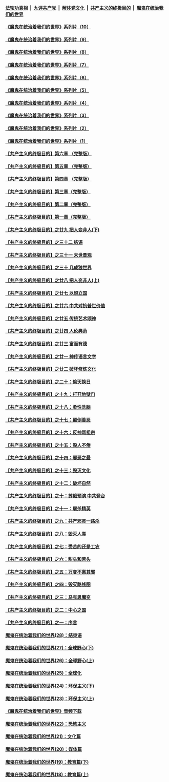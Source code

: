

####  [法轮功真相](../../../../basic/blob/master/README.md?t=08050731) &nbsp;|&nbsp; [九评共产党](../../../../9ping.md/blob/master/README.md?t=08050731) &nbsp;|&nbsp; [解体党文化](../../../../jtdwh.md/blob/master/README.md?t=08050731)  &nbsp;|&nbsp; [共产主义的终极目的](../../../../gczydzjmd.md/blob/master/README.md?t=08050731) &nbsp;|&nbsp; [魔鬼在统治我们的世界](../../../../mgztzwmdsj.md/blob/master/README.md?t=08050731) 

#### [《魔鬼在统治着我们的世界》系列片（10）](../pages/nsc422/n12292670.md?t=08050731) 

#### [《魔鬼在统治着我们的世界》系列片（9）](../pages/nsc422/n12290859.md?t=08050731) 

#### [《魔鬼在统治着我们的世界》系列片（8）](../pages/nsc422/n12287445.md?t=08050731) 

#### [《魔鬼在统治着我们的世界》系列片（7）](../pages/nsc422/n12283425.md?t=08050731) 

#### [《魔鬼在统治着我们的世界》系列片（6）](../pages/nsc422/n12282314.md?t=08050731) 

#### [《魔鬼在统治着我们的世界》系列片（5）](../pages/nsc422/n12281419.md?t=08050731) 

#### [《魔鬼在统治着我们的世界》系列片（4）](../pages/nsc422/n12274024.md?t=08050731) 

#### [《魔鬼在统治着我们的世界》系列片（3）](../pages/nsc422/n12271322.md?t=08050731) 

#### [《魔鬼在统治着我们的世界》系列片（2）](../pages/nsc422/n12269049.md?t=08050731) 

#### [《魔鬼在统治着我们的世界》系列片（1）](../pages/nsc422/n12267575.md?t=08050731) 

#### [【共产主义的终极目的】第六章 （完整版）](../pages/nsc422/n11428913.md?t=08050731) 

#### [【共产主义的终极目的】第五章 （完整版）](../pages/nsc422/n11428912.md?t=08050731) 

#### [【共产主义的终极目的】第四章 （完整版）](../pages/nsc422/n11428907.md?t=08050731) 

#### [【共产主义的终极目的】第三章（完整版）](../pages/nsc422/n11428848.md?t=08050731) 

#### [【共产主义的终极目的】第二章（完整版）](../pages/nsc422/n11428831.md?t=08050731) 

#### [【共产主义的终极目的】第一章（完整版）](../pages/nsc422/n11417651.md?t=08050731) 

#### [【共产主义的终极目的】之廿九 把人变非人(下)](../pages/nsc422/n11344140.md?t=08050731) 

#### [【共产主义的终极目的】之三十二 结语](../pages/nsc422/n11360535.md?t=08050731) 

#### [【共产主义的终极目的】之三十一 末世景观](../pages/nsc422/n11351129.md?t=08050731) 

#### [【共产主义的终极目的】之三十 几成狼世界](../pages/nsc422/n11348280.md?t=08050731) 

#### [【共产主义的终极目的】之廿八 把人变非人(上)](../pages/nsc422/n11340492.md?t=08050731) 

#### [【共产主义的终极目的】之廿七 以恨立国](../pages/nsc422/n11336944.md?t=08050731) 

#### [【共产主义的终极目的】之廿六 中共对抗普世价值](../pages/nsc422/n11324785.md?t=08050731) 

#### [【共产主义的终极目的】之廿五 传统艺术颂神](../pages/nsc422/n11296396.md?t=08050731) 

#### [【共产主义的终极目的】之廿四 人伦典范](../pages/nsc422/n11296397.md?t=08050731) 

#### [【共产主义的终极目的】之廿三 富而有德](../pages/nsc422/n11283598.md?t=08050731) 

#### [【共产主义的终极目的】之廿一 神传语言文字](../pages/nsc422/n11263265.md?t=08050731) 

#### [【共产主义的终极目的】之廿二 破坏修炼文化](../pages/nsc422/n11245728.md?t=08050731) 

#### [【共产主义的终极目的】之二十：偷天换日](../pages/nsc422/n11238846.md?t=08050731) 

#### [【共产主义的终极目的】之十九：打开地狱门](../pages/nsc422/n11206376.md?t=08050731) 

#### [【共产主义的终极目的】之十八：柔性洗脑](../pages/nsc422/n11199994.md?t=08050731) 

#### [【共产主义的终极目的】之十七：颠倒善恶](../pages/nsc422/n11179782.md?t=08050731) 

#### [【共产主义的终极目的】之十六：反神骂祖宗](../pages/nsc422/n11166798.md?t=08050731) 

#### [【共产主义的终极目的】之十五：毁人不倦](../pages/nsc422/n11166792.md?t=08050731) 

#### [【共产主义的终极目的】之十四：邪恶之最](../pages/nsc422/n11150249.md?t=08050731) 

#### [【共产主义的终极目的】之十三：毁灭文化](../pages/nsc422/n11135227.md?t=08050731) 

#### [【共产主义的终极目的】之十二：破坏自然](../pages/nsc422/n11135214.md?t=08050731) 

#### [【共产主义的终极目的】之十：苏俄预演 中共登台](../pages/nsc422/n11118424.md?t=08050731) 

#### [【共产主义的终极目的】之十一：屠杀精英](../pages/nsc422/n11118442.md?t=08050731) 

#### [【共产主义的终极目的】之九：共产邪灵一路杀](../pages/nsc422/n11114139.md?t=08050731) 

#### [【共产主义的终极目的】之八：毁灭人类](../pages/nsc422/n11108503.md?t=08050731) 

#### [【共产主义的终极目的】之七：受苦的还是工农](../pages/nsc422/n11101809.md?t=08050731) 

#### [【共产主义的终极目的】之六：甜头和苦头](../pages/nsc422/n11096971.md?t=08050731) 

#### [【共产主义的终极目的】之五：万变不离其邪](../pages/nsc422/n11091285.md?t=08050731) 

#### [【共产主义的终极目的】之四：毁灭路线图](../pages/nsc422/n11086284.md?t=08050731) 

#### [【共产主义的终极目的】之三：马克思魔变](../pages/nsc422/n11061941.md?t=08050731) 

#### [【共产主义的终极目的】之二：中心之国](../pages/nsc422/n11047728.md?t=08050731) 

#### [【共产主义的终极目的】之一：序言](../pages/nsc422/n11086077.md?t=08050731) 

#### [魔鬼在统治着我们的世界(28)：结束语](../pages/nsc422/n10936246.md?t=08050731) 

#### [魔鬼在统治着我们的世界(27)：全球野心(下)](../pages/nsc422/n10928319.md?t=08050731) 

#### [魔鬼在统治着我们的世界(26)：全球野心(上)](../pages/nsc422/n10900318.md?t=08050731) 

#### [魔鬼在统治着我们的世界(25)：全球化](../pages/nsc422/n10788205.md?t=08050731) 

#### [魔鬼在统治着我们的世界(24)：环保主义(下)](../pages/nsc422/n10695307.md?t=08050731) 

#### [魔鬼在统治着我们的世界(23)：环保主义(上)](../pages/nsc422/n10688613.md?t=08050731) 

#### [《魔鬼在统治着我们的世界》音频下载](../pages/nsc422/n10635553.md?t=08050731) 

#### [魔鬼在统治着我们的世界(22)：恐怖主义](../pages/nsc422/n10614727.md?t=08050731) 

#### [魔鬼在统治着我们的世界(21)：文化篇](../pages/nsc422/n10597706.md?t=08050731) 

#### [魔鬼在统治着我们的世界(20)：媒体篇](../pages/nsc422/n10586579.md?t=08050731) 

#### [魔鬼在统治着我们的世界(19)：教育篇(下)](../pages/nsc422/n10564808.md?t=08050731) 

#### [魔鬼在统治着我们的世界(18)：教育篇(上)](../pages/nsc422/n10526970.md?t=08050731) 

